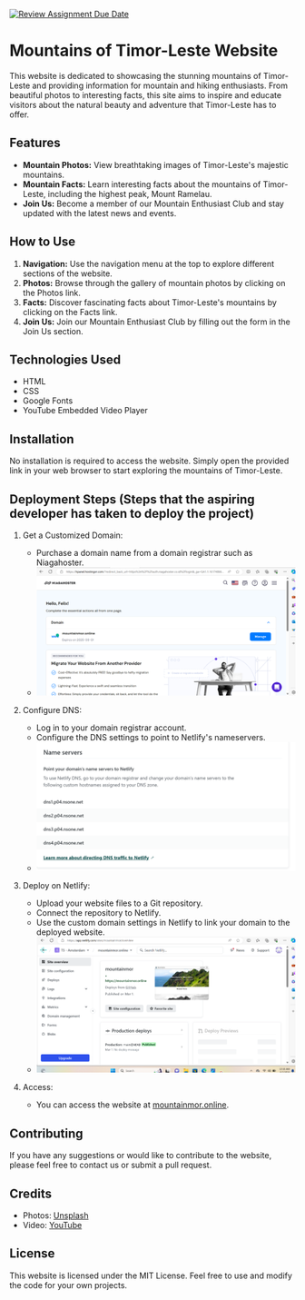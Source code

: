 [![Review Assignment Due Date](https://classroom.github.com/assets/deadline-readme-button-24ddc0f5d75046c5622901739e7c5dd533143b0c8e959d652212380cedb1ea36.svg)](https://classroom.github.com/a/-vSzXkEt)

# Mountains of Timor-Leste Website

This website is dedicated to showcasing the stunning mountains of Timor-Leste and providing information for mountain and hiking enthusiasts. From beautiful photos to interesting facts, this site aims to inspire and educate visitors about the natural beauty and adventure that Timor-Leste has to offer.

## Features
- **Mountain Photos:** View breathtaking images of Timor-Leste's majestic mountains.
- **Mountain Facts:** Learn interesting facts about the mountains of Timor-Leste, including the highest peak, Mount Ramelau.
- **Join Us:** Become a member of our Mountain Enthusiast Club and stay updated with the latest news and events.

## How to Use
1. **Navigation:** Use the navigation menu at the top to explore different sections of the website.
2. **Photos:** Browse through the gallery of mountain photos by clicking on the Photos link.
3. **Facts:** Discover fascinating facts about Timor-Leste's mountains by clicking on the Facts link.
4. **Join Us:** Join our Mountain Enthusiast Club by filling out the form in the Join Us section.

## Technologies Used
- HTML
- CSS
- Google Fonts
- YouTube Embedded Video Player

## Installation
No installation is required to access the website. Simply open the provided link in your web browser to start exploring the mountains of Timor-Leste.

## Deployment Steps (Steps that the aspiring developer has taken to deploy the project)

1. Get a Customized Domain:
   - Purchase a domain name from a domain registrar such as Niagahoster.
   - ![Get Customized Domain](images/get_customized_domain.png)

2. Configure DNS:
   - Log in to your domain registrar account.
   - Configure the DNS settings to point to Netlify's nameservers.
   - ![Configure DNS](images/configure_dns.png)

3. Deploy on Netlify:
   - Upload your website files to a Git repository.
   - Connect the repository to Netlify.
   - Use the custom domain settings in Netlify to link your domain to the deployed website.
   - ![Deploy on Netlify](images/deploy_on_netlify.png)

4. Access:
   - You can access the website at [mountainmor.online](https://mountainmor.online).


## Contributing
If you have any suggestions or would like to contribute to the website, please feel free to contact us or submit a pull request.

## Credits
- Photos: [Unsplash](https://unsplash.com)
- Video: [YouTube](https://youtube.com)

## License
This website is licensed under the MIT License. Feel free to use and modify the code for your own projects.

